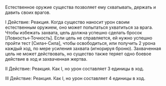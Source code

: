 Естественное оружие существа позволяет ему схватывать, держать и давить своих врагов.

I Действие: Реакция. Когда существо наносит урон своим естественным оружием, оно может попытаться ухватиться за врага. Чтобы избежать захвата, цель должна успешно сделать бросок [Ловкость←Точность]. Если цель не справляется, ей нужно успешно пройти тест [Сила←Сила], чтобы освободиться, или получить 2 урона каждый ход, по мере усиления захвата (игнорируя броню). Захваченная цель не может действовать, но существо также теряет одно боевое действие в ход и захваченная жертва.

II Действие: Реакция. Как I, но урон составляет 3 единицы в ход.

III Действие: Реакция. Как I, но урон составляет 4 единицы в ход.